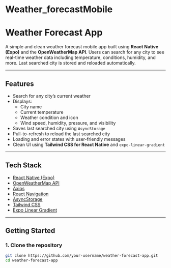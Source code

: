 # Weather_forecastMobile

# Weather Forecast App

A simple and clean weather forecast mobile app built using **React Native (Expo)** and the **OpenWeatherMap API**. Users can search for any city to see real-time weather data including temperature, conditions, humidity, and more. Last searched city is stored and reloaded automatically.

---

## Features

- Search for any city’s current weather
- Displays:
  - City name
  - Current temperature
  - Weather condition and icon
  - Wind speed, humidity, pressure, and visibility
- Saves last searched city using `AsyncStorage`
- Pull-to-refresh to reload the last searched city
- Loading and error states with user-friendly messages
- Clean UI using **Tailwind CSS for React Native** and `expo-linear-gradient`

---

## Tech Stack

- [React Native (Expo)](https://expo.dev/)
- [OpenWeatherMap API](https://openweathermap.org/)
- [Axios](https://axios-http.com/)
- [React Navigation](https://reactnavigation.org/)
- [AsyncStorage](https://react-native-async-storage.github.io/async-storage/)
- [Tailwind CSS](https://github.com/jaredh159/tailwind-react-native-classnames)
- [Expo Linear Gradient](https://docs.expo.dev/versions/latest/sdk/linear-gradient/)

---

## Getting Started

### 1. Clone the repository

```bash
git clone https://github.com/your-username/weather-forecast-app.git
cd weather-forecast-app
